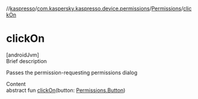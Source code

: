 //[kaspresso](../../index.md)/[com.kaspersky.kaspresso.device.permissions](../index.md)/[Permissions](index.md)/[clickOn](click-on.md)



# clickOn  
[androidJvm]  
Brief description  


Passes the permission-requesting permissions dialog

  
Content  
abstract fun [clickOn](click-on.md)(button: [Permissions.Button](-button/index.md))  



